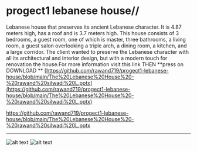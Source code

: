 # progect1 lebanese house//
  Lebanese house that preserves its ancient Lebanese character. It is 4.87 meters high, has a roof and is 3.7 meters high. This house consists of 3 bedrooms, a guest room, one of which is master, three bathrooms, a living room, a guest salon overlooking a triple arch, a dining room, a kitchen, and a large corridor. The client wanted to preserve the Lebanese character with all its architectural and interior design, but with a modern touch for renovation the house.For more information visit this link THEN  **press on DOWNLOAD **
 [https://github.com/rawand719/progect1-lebanese-house/blob/main/The%20Lebanese%20House%20-%20rawand%20silwadi%20L.pptx](https://github.com/rawand719/progect1-lebanese-house/blob/main/The%20Lebanese%20House%20-%20rawand%20silwadi%20L.pptx)
 
https://github.com/rawand719/progect1-lebanese-house/blob/main/The%20Lebanese%20House%20-%20rawand%20silwadi%20L.pptx

---
![alt text](https://github.com/rawand719/progect1-lebanese-house/blob/main/images/RENDER%202.png)
![alt text]()

